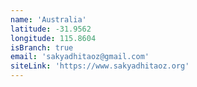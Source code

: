 ```yaml
---
name: 'Australia'
latitude: -31.9562
longitude: 115.8604
isBranch: true
email: 'sakyadhitaoz@gmail.com'
siteLink: 'https://www.sakyadhitaoz.org'
---
```

